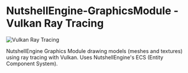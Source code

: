# NutshellEngine-GraphicsModule - Vulkan Ray Tracing
![Vulkan Ray Tracing](https://i.imgur.com/C6zE59w.png)

NutshellEngine Graphics Module drawing models (meshes and textures) using ray tracing with Vulkan. Uses NutshellEngine's ECS (Entity Component System).